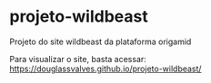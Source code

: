 # projeto-wildbeast
 Projeto do site wildbeast da plataforma origamid

Para visualizar o site, basta acessar: https://douglassvalves.github.io/projeto-wildbeast/

